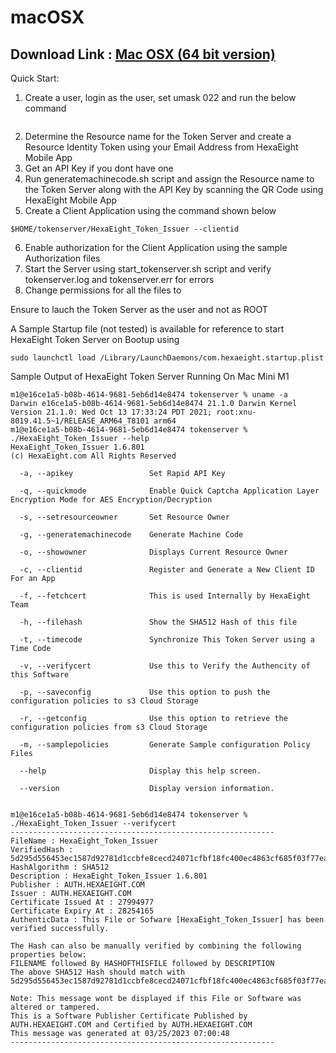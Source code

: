 # macOSX 

## Download Link : [Mac OSX (64 bit version)](https://www.hexaeight.com/downloads/HexaEight_Token_Issuer/macOSX/HexaEight_Token_Issuer-linux-x64.zip) 

Quick Start:

1. Create a user, login as the user, set umask 022 and run the below command 

```
```

2. Determine the Resource name for the Token Server and create a Resource Identity Token using your Email Address from HexaEight Mobile App
3. Get an API Key if you dont have one
4. Run generatemachinecode.sh script and assign the Resource name to the Token Server along with the API Key by scanning the QR Code using HexaEight Mobile App
5. Create a Client Application using the command shown below

```
$HOME/tokenserver/HexaEight_Token_Issuer --clientid
```
6. Enable authorization for the Client Application using the sample Authorization files
7. Start the Server using start_tokenserver.sh script and verify tokenserver.log and tokenserver.err for errors
8. Change permissions for all the files to 

Ensure to lauch the Token Server as the user and not as ROOT


A Sample Startup file (not tested) is available for reference to start HexaEight Token Server on Bootup using 

```
sudo launchctl load /Library/LaunchDaemons/com.hexaeight.startup.plist
```

Sample Output of HexaEight Token Server Running On Mac Mini M1

```
m1@e16ce1a5-b08b-4614-9681-5eb6d14e8474 tokenserver % uname -a
Darwin e16ce1a5-b08b-4614-9681-5eb6d14e8474 21.1.0 Darwin Kernel Version 21.1.0: Wed Oct 13 17:33:24 PDT 2021; root:xnu-8019.41.5~1/RELEASE_ARM64_T8101 arm64
m1@e16ce1a5-b08b-4614-9681-5eb6d14e8474 tokenserver % ./HexaEight_Token_Issuer --help
HexaEight_Token_Issuer 1.6.801
(c) HexaEight.com All Rights Reserved

  -a, --apikey                 Set Rapid API Key

  -q, --quickmode              Enable Quick Captcha Application Layer Encryption Mode for AES Encryption/Decryption

  -s, --setresourceowner       Set Resource Owner

  -g, --generatemachinecode    Generate Machine Code

  -o, --showowner              Displays Current Resource Owner

  -c, --clientid               Register and Generate a New Client ID For an App

  -f, --fetchcert              This is used Internally by HexaEight Team

  -h, --filehash               Show the SHA512 Hash of this file

  -t, --timecode               Synchronize This Token Server using a Time Code

  -v, --verifycert             Use this to Verify the Authencity of this Software

  -p, --saveconfig             Use this option to push the configuration policies to s3 Cloud Storage

  -r, --getconfig              Use this option to retrieve the configuration policies from s3 Cloud Storage

  -m, --samplepolicies         Generate Sample configuration Policy Files

  --help                       Display this help screen.

  --version                    Display version information.


m1@e16ce1a5-b08b-4614-9681-5eb6d14e8474 tokenserver % ./HexaEight_Token_Issuer --verifycert
-----------------------------------------------------------
FileName : HexaEight_Token_Issuer
VerifiedHash : 5d295d556453ec1587d92781d1ccbfe8cecd24071cfbf18fc400ec4863cf685f03f77ea81eda5570f68ebd19705e796991a37b3244e4497484384c89901c14ba
HashAlgorithm : SHA512
Description : HexaEight_Token_Issuer 1.6.801
Publisher : AUTH.HEXAEIGHT.COM
Issuer : AUTH.HEXAEIGHT.COM
Certificate Issued At : 27994977
Certificate Expiry At : 28254165
AuthenticData : This File or Sofware [HexaEight_Token_Issuer] has been verified successfully.

The Hash can also be manually verified by combining the following properties below:
FILENAME followed By HASHOFTHISFILE followed by DESCRIPTION
The above SHA512 Hash should match with 5d295d556453ec1587d92781d1ccbfe8cecd24071cfbf18fc400ec4863cf685f03f77ea81eda5570f68ebd19705e796991a37b3244e4497484384c89901c14ba

Note: This message wont be displayed if this File or Software was altered or tampered.
This is a Software Publisher Certificate Published by AUTH.HEXAEIGHT.COM and Certified by AUTH.HEXAEIGHT.COM
This message was generated at 03/25/2023 07:00:48
-----------------------------------------------------------

```



